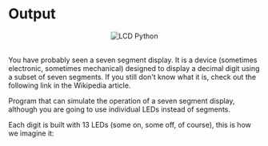 # Output
<p style="text-align:center"><img width="" height="" src="https://i.ibb.co/GVndvZb/Sin-t-tulo.png" alt="LCD Python" border="0"></p>
<br>
You have probably seen a seven segment display.
It is a device (sometimes electronic, sometimes mechanical) designed to display a decimal digit using a subset of seven segments. If you still don't know what it is, check out the following link in the Wikipedia article.

Program that can simulate the operation of a seven segment display, although you are going to use individual LEDs instead of segments.

Each digit is built with 13 LEDs (some on, some off, of course), this is how we imagine it:
